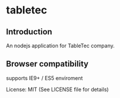 # tabletec

## Introduction
An nodejs application for TableTec company.

## Browser compatibility

supports IE9+ / ES5 enviroment


License: MIT (See LICENSE file for details)